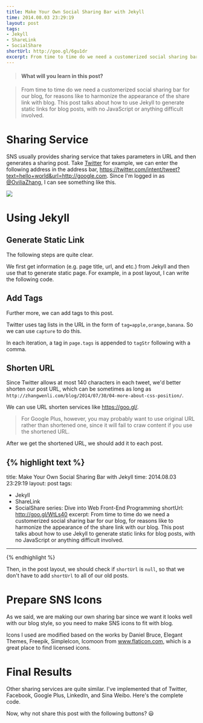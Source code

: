 ```yaml
---
title: Make Your Own Social Sharing Bar with Jekyll
time: 2014.08.03 23:29:19
layout: post
tags:
- Jekyll
- ShareLink
- SocialShare
shortUrl: http://goo.gl/6gu1dr
excerpt: From time to time do we need a customerized social sharing bar for our blog, for reasons like to harmonize the appearance of the share link with blog. This post talks about how to use Jekyll to generate static links for blog posts, with no JavaScript or anything difficult involved.
---
```


> #### What will you learn in this post?

> From time to time do we need a customerized social sharing bar for our blog, for reasons like to harmonize the appearance of the share link with blog. This post talks about how to use Jekyll to generate static links for blog posts, with no JavaScript or anything difficult involved.

# Sharing Service

SNS usually provides sharing service that takes parameters in URL and then generates a sharing post. Take <a href="https://twitter.com" target="_blank">Twitter</a> for example, we can enter the following address in the address bar, <a href="https://twitter.com/intent/tweet?text=hello+world&url=http://google.com" target="_blank">https://twitter.com/intent/tweet?text=hello+world&url=http://google.com</a>. Since I'm logged in as <a href="https://twitter.com/OviliaZhang" target="_blank">@OviliaZhang</a>, I can see something like this.

<img src="{{ site.url }}/img/loading.gif" data-src="{{ site.url }}/img/post/2014-08-03-make-your-own-social-sharing-bar-with-jekyll-01.png" />

# Using Jekyll

## Generate Static Link

The following steps are quite clear.

We first get information (e.g. page title, url, and etc.) from Jekyll and then use that to generate static page. For example, in a post layout, I can write the following code.

<script src="https://gist.github.com/Ovilia/906e8a1ed4bfdae5d9a3.js"></script>

## Add Tags

Further more, we can add tags to this post.

Twitter uses tag lists in the URL in the form of `tag=apple,orange,banana`. So we can use `capture` to do this.

<script src="https://gist.github.com/Ovilia/e479e5b17fb2b49a67a4.js"></script>

In each iteration, a tag in `page.tags` is appended to `tagStr` following with a comma.

## Shorten URL

Since Twitter allows at most 140 characters in each tweet, we'd better shorten our post URL, which can be sometimes as long as `http://zhangwenli.com/blog/2014/07/30/04-more-about-css-position/`.

We can use URL shorten services like <a href="https://goo.gl/" target="_blank">https://goo.gl/</a>.

> For Google Plus, however, you may probably want to use original URL rather than shortened one, since it will fail to craw content if you use the shortened URL.

After we get the shortened URL, we should add it to each post.

{% highlight text %}
---
title: Make Your Own Social Sharing Bar with Jekyll
time: 2014.08.03 23:29:19
layout: post
tags:
- Jekyll
- ShareLink
- SocialShare
series: Dive into Web Front-End Programming
shortUrl: http://goo.gl/WtLs40
excerpt: From time to time do we need a customerized social sharing bar for our blog, for reasons like to harmonize the appearance of the share link with our blog. This post talks about how to use Jekyll to generate static links for blog posts, with no JavaScript or anything difficult involved.
---
{% endhighlight %}

Then, in the post layout, we should check if `shortUrl` is `null`, so that we don't have to add `shortUrl` to all of our old posts.

<script src="https://gist.github.com/Ovilia/91e4a71cfed792aae5ec.js"></script>

# Prepare SNS Icons

As we said, we are making our own sharing bar since we want it looks well with our blog style, so you need to make SNS icons to fit with blog.

Icons I used are modified based on the works by Daniel Bruce, Elegant Themes, Freepik, SimpleIcon, Icomoon from <a href="http://www.flaticon.com" title="Flaticon">www.flaticon.com</a>, which is a great place to find licensed icons.

# Final Results

Other sharing services are quite similar. I've implemented that of Twitter, Facebook, Google Plus, LinkedIn, and Sina Weibo. Here's the complete code.

<script src="https://gist.github.com/Ovilia/13d261366ad91aecc202.js"></script>

Now, why not share this post with the following buttons? :smiley:
